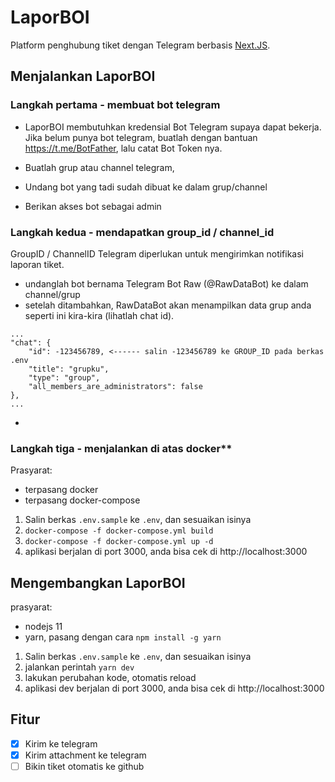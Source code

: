 # LaporBOI

Platform penghubung tiket dengan Telegram berbasis [Next.JS](https://nextjs.org).


## Menjalankan LaporBOI

### Langkah pertama - membuat bot telegram

- LaporBOI membutuhkan kredensial Bot Telegram supaya dapat bekerja.
Jika belum punya bot telegram, buatlah dengan bantuan https://t.me/BotFather,
lalu catat Bot Token nya.

- Buatlah grup atau channel telegram,
- Undang bot yang tadi sudah dibuat ke dalam grup/channel
- Berikan akses bot sebagai admin

### Langkah kedua - mendapatkan group_id / channel_id 
GroupID / ChannelID Telegram diperlukan untuk mengirimkan notifikasi laporan tiket.  
- undanglah bot bernama Telegram Bot Raw (@RawDataBot) ke dalam channel/grup
- setelah ditambahkan, RawDataBot akan menampilkan data grup anda seperti ini kira-kira (lihatlah chat id).
```
...
"chat": {
    "id": -123456789, <------ salin -123456789 ke GROUP_ID pada berkas .env
    "title": "grupku",
    "type": "group",
    "all_members_are_administrators": false
},
...
```
- 

### Langkah tiga - menjalankan di atas docker**  
Prasyarat:  
- terpasang docker
- terpasang docker-compose

1. Salin berkas `.env.sample` ke `.env`, dan sesuaikan isinya
2. `docker-compose -f docker-compose.yml build`
2. `docker-compose -f docker-compose.yml up -d`
3. aplikasi berjalan di port 3000, anda bisa cek di http://localhost:3000


## Mengembangkan LaporBOI
prasyarat:
- nodejs 11
- yarn, pasang dengan cara `npm install -g yarn`


1. Salin berkas `.env.sample` ke `.env`, dan sesuaikan isinya
2. jalankan perintah `yarn dev`
3. lakukan perubahan kode, otomatis reload
4. aplikasi dev berjalan di port 3000, anda bisa cek di http://localhost:3000


## Fitur
- [x] Kirim ke telegram
- [x] Kirim attachment ke telegram
- [ ] Bikin tiket otomatis ke github
